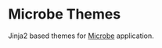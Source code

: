 Microbe Themes
==============

Jinja2 based themes for [Microbe](http://hg.joacodepel.tk/get_microbe/microbe/) application.

